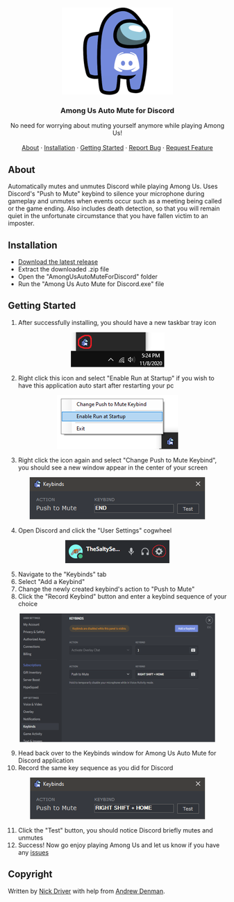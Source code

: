 <p align="center">
  <img src="https://github.com/drivernf/README_Markdown/blob/main/among_us_discord_icon.png" alt="Among Us Auto Mute logo" width="256" height="201">
</p>

<h3 align="center">Among Us Auto Mute for Discord</h3>

<p align="center">
  No need for worrying about muting yourself anymore while playing Among Us!
  <br>
  <br>
  <a href="https://github.com/drivernf/Among-Us-Auto-Mute-for-Discord#about">About</a>
  ·
  <a href="https://github.com/drivernf/Among-Us-Auto-Mute-for-Discord#installation">Installation</a>
  ·
  <a href="https://github.com/drivernf/Among-Us-Auto-Mute-for-Discord#getting-started">Getting Started</a>
  ·
  <a href="https://github.com/drivernf/Among-Us-Auto-Mute-for-Discord/issues/new?template=bug_report.md">Report Bug</a>
  ·
  <a href="https://github.com/drivernf/Among-Us-Auto-Mute-for-Discord/issues/new?template=feature_request.md">Request Feature</a>
</p>

## About

Automatically mutes and unmutes Discord while playing Among Us. Uses Discord's "Push to Mute" keybind to silence your microphone during gameplay and unmutes when events occur such as a meeting being called or the game ending. Also includes death detection, so that you will remain quiet in the unfortunate circumstance that you have fallen victim to an imposter.


## Installation

- [Download the latest release](https://github.com/drivernf/Among-Us-Auto-Mute-for-Discord/releases/download/1.0/AmongUsAutoMuteForDiscord.zip)
- Extract the downloaded .zip file
- Open the "AmongUsAutoMuteForDiscord" folder
- Run the "Among Us Auto Mute for Discord.exe" file


## Getting Started

1. After successfully installing, you should have a new taskbar tray icon
<p align="center">
  <img src="https://github.com/drivernf/README_Markdown/blob/main/among_us_discord_taskbar.png" width="215" height="80">
</p>

2. Right click this icon and select "Enable Run at Startup" if you wish to have this application auto start after restarting your pc
<p align="center">
  <img src="https://github.com/drivernf/README_Markdown/blob/main/among_us_discord_run_at_startup.png" width="279" height="124">
</p>

3. Right click the icon again and select "Change Push to Mute Keybind", you should see a new window appear in the center of your screen
<p align="center">
  <img src="https://github.com/drivernf/README_Markdown/blob/main/among_us_discord_change_keybind.png" width="404" height="97">
</p>

4. Open Discord and click the "User Settings" cogwheel
<p align="center">
  <img src="https://github.com/drivernf/README_Markdown/blob/main/among_us_discord_discord_settings.png" width="240" height="53">
</p>

5. Navigate to the "Keybinds" tab
6. Select "Add a Keybind"
7. Change the newly created keybind's action to "Push to Mute"
8. Click the "Record Keybind" button and enter a keybind sequence of your choice
<p align="center">
  <img src="https://github.com/drivernf/README_Markdown/blob/main/among_us_discord_discord_keybinds.png" width="450" height="296">
</p>

9. Head back over to the Keybinds window for Among Us Auto Mute for Discord application
10. Record the same key sequence as you did for Discord
<p align="center">
  <img src="https://github.com/drivernf/README_Markdown/blob/main/among_us_discord_change_keybind_new.png" width="403" height="96">
</p>

11. Click the "Test" button, you should notice Discord briefly mutes and unmutes
12. Success! Now go enjoy playing Among Us and let us know if you have any [issues](https://github.com/drivernf/Among-Us-Auto-Mute-for-Discord/issues/new?template=bug_report.md)


## Copyright

Written by [Nick Driver](https://github.com/drivernf) with help from [Andrew Denman](https://github.com/revt0).